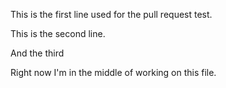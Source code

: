 This is the first line used for the pull request test.

This is the second line.


And the third

Right now I'm in the middle of working on this file.